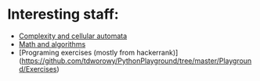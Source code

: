 # Interesting staff:
  * [Complexity and cellular automata](https://github.com/tdworowy/PythonPlayground/tree/master/Playground/Complexity)
  * [Math and algorithms](https://github.com/tdworowy/PythonPlayground/tree/master/Playground/Algorithms)
  * [Programing exercises (mostly from hackerrank)] (https://github.com/tdworowy/PythonPlayground/tree/master/Playground/Exercises)
